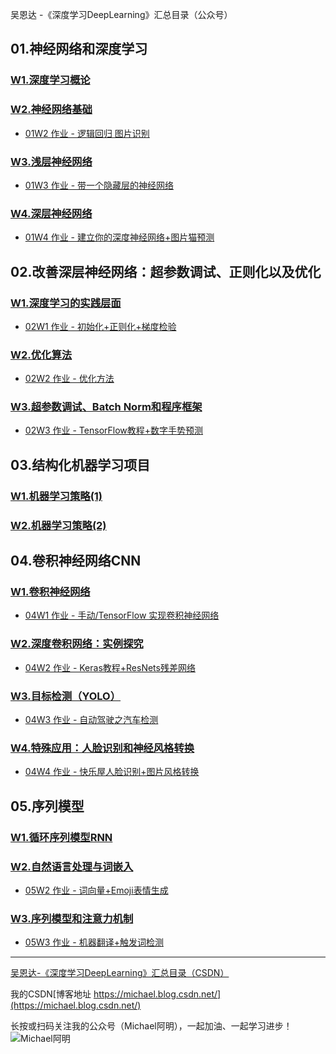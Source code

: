 吴恩达 -《深度学习DeepLearning》汇总目录（公众号）

## 01.神经网络和深度学习

### [W1.深度学习概论](https://mp.weixin.qq.com/s?__biz=MzI5ODQzNjQ0NA==&mid=2247483885&idx=1&sn=74a0cb8ce3d7598f2440400677b906e6&chksm=eca493dedbd31ac878ba0d8a0baca6416eff672d77e773ec7e4f60996e0a67746d0cdd42949b&token=777089552&lang=zh_CN#rd)

### [W2.神经网络基础](https://mp.weixin.qq.com/s?__biz=MzI5ODQzNjQ0NA==&mid=2247483885&idx=2&sn=1aad97b8a3a1e7a48a06d0c1ffc91f14&chksm=eca493dedbd31ac8922cfbf4f3076fe9b8fe04f1c5cfe614aa483f26e778e5336f4193a28ad0&token=777089552&lang=zh_CN#rd)

- [01W2 作业 - 逻辑回归 图片识别](https://mp.weixin.qq.com/s?__biz=MzI5ODQzNjQ0NA==&mid=2247484031&idx=1&sn=a68da4f98cb3dbfaa22a8b44d654dcd0&chksm=eca4904cdbd3195a5583379412f46a59b77c2422529143a70b7e896c317f9161c278d0e9f72d&token=777089552&lang=zh_CN#rd)

### [W3.浅层神经网络](https://mp.weixin.qq.com/s?__biz=MzI5ODQzNjQ0NA==&mid=2247483930&idx=1&sn=97bc1e1630837ea4af4e53c99c2adf8f&chksm=eca49029dbd3193fc4332a903aa0ad4a3c09d1d8bb5b13809bd1bc75e1034c3b173ab3383255&token=777089552&lang=zh_CN#rd)

- [01W3 作业 - 带一个隐藏层的神经网络](https://mp.weixin.qq.com/s?__biz=MzI5ODQzNjQ0NA==&mid=2247484140&idx=1&sn=bce17e97fa98fb82aeeb1edf4007393a&chksm=eca490dfdbd319c9bcda561f1f212e05fabbe8ef39946276baac772fb12237208cbdd0ca254d&token=777089552&lang=zh_CN#rd)

### [W4.深层神经网络](https://mp.weixin.qq.com/s?__biz=MzI5ODQzNjQ0NA==&mid=2247484247&idx=1&sn=6cfe78208ecb9ee4d5efda09f62d8757&chksm=eca49164dbd318722908c402e84e7e07c0586be6ae53c209fd307e9b6c86a41d1d8ade4bc7a6&token=777089552&lang=zh_CN#rd)

- [01W4 作业 - 建立你的深度神经网络+图片猫预测](https://mp.weixin.qq.com/s?__biz=MzI5ODQzNjQ0NA==&mid=2247484247&idx=2&sn=9645d09c45269133f9767601f715aeae&chksm=eca49164dbd31872e7ae0cdcb15b695e64184da618c7ededdc824523077cd07ea8ce366eb84d&token=777089552&lang=zh_CN#rd)

## 02.改善深层神经网络：超参数调试、正则化以及优化

### [W1.深度学习的实践层面](https://mp.weixin.qq.com/s?__biz=MzI5ODQzNjQ0NA==&mid=2247484287&idx=1&sn=463135311a7b63bdaec39188be2df158&chksm=eca4914cdbd3185a2b75942d9a4b5be31fdf9aaf79b8fede418d6a8c8f1c2c5a535327bca7b7&token=777089552&lang=zh_CN#rd)

- [02W1 作业 - 初始化+正则化+梯度检验](https://mp.weixin.qq.com/s?__biz=MzI5ODQzNjQ0NA==&mid=2247484406&idx=1&sn=400e3f0245c9cf8111432cd8f251b421&chksm=eca491c5dbd318d34fbda224f976df376694de67eec49c634acc9fb6ebe9a6467a7d9e057db5&token=777089552&lang=zh_CN#rd)

### [W2.优化算法](https://mp.weixin.qq.com/s?__biz=MzI5ODQzNjQ0NA==&mid=2247484473&idx=1&sn=b16d569dfbcf5df564d66d6db314217c&chksm=eca4960adbd31f1cb4a8d777abf29a4697077172f31e16fb0a2d1ab14d69378f6e45d6ed2895&token=777089552&lang=zh_CN#rd)

- [02W2 作业 - 优化方法](https://mp.weixin.qq.com/s?__biz=MzI5ODQzNjQ0NA==&mid=2247484635&idx=1&sn=1d8737b2bbc87472405e620752a2212a&chksm=eca496e8dbd31ffefb6223942fe3880815cf77cd2df36f374e00c6751d11c07a843649026efc&token=777089552&lang=zh_CN#rd)

### [W3.超参数调试、Batch Norm和程序框架](https://mp.weixin.qq.com/s?__biz=MzI5ODQzNjQ0NA==&mid=2247484674&idx=1&sn=7f0a1565a0889445e1cc335ef24cb679&chksm=eca49731dbd31e27368f03b3aa17813d2a919c161d94ed95b041f5cae9a4b1facaec76092684&token=777089552&lang=zh_CN#rd)

- [02W3 作业 - TensorFlow教程+数字手势预测](https://mp.weixin.qq.com/s?__biz=MzI5ODQzNjQ0NA==&mid=2247484738&idx=1&sn=d538274ffbb4624213b3432b667aaa0f&chksm=eca49771dbd31e67c501c2192eb6e6c57ad412813aab61d3f1bb4c1080575566a544ee6aae94&token=777089552&lang=zh_CN#rd)

## 03.结构化机器学习项目

### [W1.机器学习策略(1)](https://mp.weixin.qq.com/s?__biz=MzI5ODQzNjQ0NA==&mid=2247484773&idx=1&sn=3bc7a7e7c31c934c5848db823630de72&chksm=eca49756dbd31e40f00a422db6aa93501517b6905ae221295b4ea0112a17b9230ffd6c2454ca&token=2133716285&lang=zh_CN#rd)

### [W2.机器学习策略(2)](https://mp.weixin.qq.com/s?__biz=MzI5ODQzNjQ0NA==&mid=2247484801&idx=1&sn=0f00084f58cc0a00a462df45bea31120&chksm=eca497b2dbd31ea434f6d00bebee621f9f5b2d0b12ef735b5ef2472e55b52abdd4b9858a36b4&token=497206401&lang=zh_CN#rd)

## 04.卷积神经网络CNN

### [W1.卷积神经网络](https://mp.weixin.qq.com/s?__biz=MzI5ODQzNjQ0NA==&mid=2247484843&idx=1&sn=3ce4807967a9bb08bc7ad3ab504af771&chksm=eca49798dbd31e8eb4c02f1cb6de5cab81495c0a3978926cd758fb3fd932b4dee159d623f0de&token=1952248865&lang=zh_CN#rd)

- [04W1 作业 - 手动/TensorFlow 实现卷积神经网络](https://mp.weixin.qq.com/s?__biz=MzI5ODQzNjQ0NA==&mid=2247484924&idx=1&sn=948475a25662092ac84987d38fa81921&chksm=eca497cfdbd31ed9b734a67bb8a12ba70cecae1bd7d86d2230b656b3baf347c292f8b757423b&token=1577459587&lang=zh_CN#rd)

### [W2.深度卷积网络：实例探究](https://mp.weixin.qq.com/s?__biz=MzI5ODQzNjQ0NA==&mid=2247484957&idx=1&sn=ddd0c0645eb8ac82de66b634992801c6&chksm=eca4942edbd31d388247e9bd4fb3e44191401b057f84dd8cf05bc7d8a0ae52e92312669f6681&token=1330882993&lang=zh_CN#rd)

- [04W2 作业 - Keras教程+ResNets残差网络](https://mp.weixin.qq.com/s?__biz=MzI5ODQzNjQ0NA==&mid=2247485028&idx=1&sn=60340bbfe04468e78ed61bd8143d01c2&chksm=eca49457dbd31d417a7d343d224220537915ff96aa124505de3feb9ffdb0c8ade58568150cec&token=1988417623&lang=zh_CN#rd)

### [W3.目标检测（YOLO）](https://mp.weixin.qq.com/s/vwkV0KNni3rmZ02yuEjucA)

- [04W3 作业 - 自动驾驶之汽车检测](https://mp.weixin.qq.com/s/-Qf9isR4bEDSeM7mhaKQRg)

### [W4.特殊应用：人脸识别和神经风格转换](https://mp.weixin.qq.com/s/Qzk98c3K4KLfaeoEeBz5QQ)

- [04W4 作业 - 快乐屋人脸识别+图片风格转换](https://mp.weixin.qq.com/s/C-5PtAg2jzsNnhoNbKHT-g)

## 05.序列模型

### [W1.循环序列模型RNN](https://mp.weixin.qq.com/s/jil2NWoDPynjJZJVb1ICHw)

### [W2.自然语言处理与词嵌入](https://mp.weixin.qq.com/s/rkLkWVZBjT_VaVZ0RZFr6g)

- [05W2 作业 - 词向量+Emoji表情生成](https://mp.weixin.qq.com/s/PUWXsjsuMr5kIn0ejOKLow)

### [W3.序列模型和注意力机制](https://mp.weixin.qq.com/s/BFiAR5gXZ_qrECbTFVebKg)

- [05W3 作业 - 机器翻译+触发词检测](https://mp.weixin.qq.com/s/r9WspAOXELAGHr7kMfW5AA)




---

[吴恩达-《深度学习DeepLearning》汇总目录（CSDN）](https://michael.blog.csdn.net/article/details/100111054)

我的CSDN[博客地址 https://michael.blog.csdn.net/](https://michael.blog.csdn.net/)

长按或扫码关注我的公众号（Michael阿明），一起加油、一起学习进步！
![Michael阿明](https://img-blog.csdnimg.cn/20200712125533493.png?x-oss-process=image,type_ZmFuZ3poZW5naGVpdGk,shadow_10,text_aHR0cHM6Ly9ibG9nLmNzZG4ubmV0L3FxXzIxMjAxMjY3,size_16,color_FFFFFF,t_70)